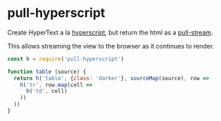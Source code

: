 # pull-hyperscript

Create HyperText a la [hyperscript](https://github.com/dominictarr/hyperscript), but return the html as a [pull-stream](https://github.com/pull-stream/pull-stream).

This allows streaming the view to the browser as it continues to render.

```js
const h = require('pull-hyperscript')

function table (source) {
  return h('table', {class: 'darker'}, sourceMap(source), row =>
    h('tr', row.map(cell =>
      h('td', cell)
    ))
  ))
}

```
